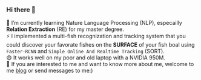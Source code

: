 ### Hi there 👋
🌱 I’m currently learning Nature Language Processing (NLP), especailly **Relation Extraction** (RE) for my master degree.  
⚡ I implemented a multi-fish recognization and tracking system that you could discover your favorate fishes on the **SURFACE** of your fish boal using `Faster-RCNN` and `Simple Online And Realtime Tracking` (SORT).  
😄 It works well on my poor and old laptop with a NVIDIA 950M.   
💬 If you are interested to me and want to know more about me, welcome to me [blog](http://czqmike-server.cn/) or send messages to me:)
<!--
**czqmike/czqmike** is a ✨ _special_ ✨ repository because its `README.md` (this file) appears on your GitHub profile.

Here are some ideas to get you started:

- 🔭 I’m currently working on ...
- 🌱 I’m currently learning ...
- 👯 I’m looking to collaborate on ...
- 🤔 I’m looking for help with ...
- 💬 Ask me about ...
- 📫 How to reach me: ...
- 😄 Pronouns: ...
- ⚡ Fun fact: ...
-->
